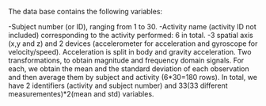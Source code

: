 The data base contains the following variables:

-Subject number (or ID), ranging from 1 to 30.
-Activity name (activity ID not included) corresponding to the activity performed: 6 in total.
-3 spatial axis (x,y and z) and 2 devices (accelerometer for acceleration and gyroscope for velocity/speed). Acceleration is split in body and gravity acceleration. Two transformations, to obtain magnitude and frequency domain signals. For each, we obtain the mean and the standard deviation of each observation and then average them by subject and activity (6*30=180 rows).
In total, we have 2 identifiers (activity and subject number) and 33(33 different measurementes)*2(mean and std) variables.
